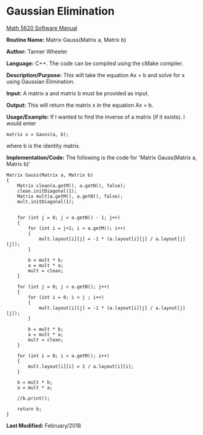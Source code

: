 # Gaussian Elimination

[Math 5620 Software Manual](https://tannerwheeler.github.io/math5620/main)

**Routine Name:** Matrix Gauss(Matrix a, Matrix b) 

**Author:** Tanner Wheeler

**Language:** C++. The code can be compiled using the cMake compiler.

**Description/Purpose:** This will take the equation Ax = b and solve for x using Gaussian Elimination.

**Input:** A matrix a and matrix b must be provided as input.  

**Output:** This will return the matrix x in the equation Ax = b.

**Usage/Example:** If I wanted to find the inverse of a matrix (if it exists). I would enter
```
matrix x = Gauss(a, b);
```
where b is the identity matrix.

**Implementation/Code:** The following is the code for 'Matrix Gauss(Matrix a, Matrix b)'
```
Matrix Gauss(Matrix a, Matrix b)
{
	Matrix clean(a.getM(), a.getN(), false);
	clean.initDiagonal(1);
	Matrix mult(a.getM(), a.getN(), false);
	mult.initDiagonal(1);

	
	for (int j = 0; j < a.getN() - 1; j++)
	{
		for (int i = j+1; i < a.getM(); i++)
		{
			mult.layout[i][j] = -1 * (a.layout[i][j] / a.layout[j][j]);
		}

		b = mult * b;
		a = mult * a;
		mult = clean;
	}

	for (int j = 0; j < a.getN(); j++)
	{
		for (int i = 0; i < j ; i++)
		{
			mult.layout[i][j] = -1 * (a.layout[i][j] / a.layout[j][j]);
		}

		b = mult * b;
		a = mult * a;
		mult = clean;
	}

	for (int i = 0; i < a.getM(); i++)
	{
		mult.layout[i][i] = 1 / a.layout[i][i];
	}

	b = mult * b;
	a = mult * a;

	//b.print();

	return b;
}
```
**Last Modified:** February/2018
